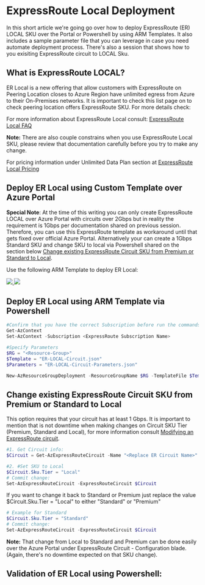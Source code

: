# ExpressRoute Local Deployment

In this short article we're going go over how to deploy ExpressRoute (ER) LOCAL SKU over the Portal or Powershell by using ARM Templates. It also includes a sample parameter file that you can leverage in case you need automate deployment process. There's also a session that shows how to you exisiting ExpressRoute circuit to LOCAL Sku.

## What is ExpressRoute LOCAL?

ER Local is a new offering that allow customers with ExpressRoute on Peering Location closes to Azure Region have unlimited egress from Azure to their On-Premises networks. It is important to check this list page on to check peering location offers ExpressRoute SKU. For more details check:

For more information about ExpressRoute Local consult: [ExpressRoute Local FAQ](http://aka.ms/ErLocal)

**Note:** There are also couple constrains when you use ExpressRoute Local SKU, please review that documentation carefully before you try to make any change.

For pricing information under Unlimited Data Plan section at [ExpressRoute Local Pricing](http://aka.ms/ErPricing)

## Deploy ER Local using Custom Template over Azure Portal

**Special Note**: At the time of this writing you can only create ExpressRoute LOCAL over Azure Portal with circuits over 2Gbps but in reality the requirement is 1Gbps per documentation shared on previous session. Therefore, you can use this ExpressRoute template as workaround until that gets fixed over official Azure Portal. Alternatively your can create a 1Gbps Standard SKU and change SKU to local via Powershell shared on the section below [Change existing ExpressRoute Circuit SKU from Premium or Standard to Local](#Change-existing-ExpressRoute-Circuit-SKU-from-Premium-or-Standard-to-Local).

Use the following ARM Template to deploy ER Local:

<a href="https://portal.azure.com/#create/Microsoft.Template/uri/https%3A%2F%2Fraw.githubusercontent.com%2Fdmauser%2Flab%2Fmaster%2FExpressRoute%2FER-Local%2FER-LOCAL-Circuit.json" target="_blank">
    <img src="http://azuredeploy.net/deploybutton.png"/>
</a>
<a href="http://armviz.io/#/?load=https%3A%2F%2Fraw.githubusercontent.com%2Fdmauser%2Flab%2Fmaster%2FExpressRoute%2FER-Local%2FER-LOCAL-Circuit.json" target="_blank">
    <img src="http://armviz.io/visualizebutton.png"/>
</a>

## Deploy ER Local using ARM Template via Powershell

```PowerShell
#Confirm that you have the correct Subscription before run the commands below:
Get-AzContext
Set-AzContext -Subscription <ExpressRoute Subscription Name>

#Specify Parameters
$RG = "<Resource-Group>"
$Template = "ER-LOCAL-Circuit.json"
$Parameters = "ER-LOCAL-Circuit-Parameters.json"

New-AzResourceGroupDeployment -ResourceGroupName $RG -TemplateFile $Template -TemplateParameterFile $Parameters
```

## Change existing ExpressRoute Circuit SKU from Premium or Standard to Local

This option requires that your circuit has at least 1 Gbps. It is important to mention that is not downtime when making changes on Circuit SKU Tier (Premium, Standard and Local), for more information consult [Modifying an ExpressRoute circuit](https://docs.microsoft.com/en-us/azure/expressroute/expressroute-howto-circuit-arm#modify).

```Powershell
#1. Get Circuit info:
$Circuit = Get-AzExpressRouteCircuit -Name "<Replace ER Circuit Name>" -ResourceGroupName "<ER Circuit Resource Group>"

#2. #Set SKU to Local
$Circuit.Sku.Tier = "Local"
# Commit change:
Set-AzExpressRouteCircuit -ExpressRouteCircuit $Circuit
```

If you want to change it back to Standard or Premium just replace the value $Circuit.Sku.Tier = "Local" to either "Standard" or "Premium"
```Powershell
# Example for Standard
$Circuit.Sku.Tier = "Standard"
# Commit change:
Set-AzExpressRouteCircuit -ExpressRouteCircuit $Circuit
```

**Note:** That change from Local to Standard and Premium can be done easily over the Azure Portal under ExpressRoute Circuit - Configuration blade. (Again, there's no downtime expected on that SKU change).

## Validation of ER Local using Powershell:
